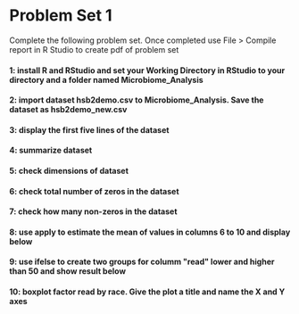 # Problem Set 1
Complete the following problem set. Once completed use File > Compile report in R Studio to create pdf of problem set

#### 1: install R and RStudio and set your Working Directory in RStudio to your directory and a folder named Microbiome_Analysis

#### 2: import dataset hsb2demo.csv to Microbiome_Analysis. Save the dataset as hsb2demo_new.csv

#### 3: display the first five lines of the dataset 

#### 4: summarize dataset



#### 5: check dimensions of dataset



#### 6: check total number of zeros in the dataset



#### 7: check how many non-zeros in the dataset



#### 8: use apply to estimate the mean of values in columns 6 to 10 and display below



#### 9: use ifelse to create two groups for columm "read" lower and higher than 50 and show result below



#### 10: boxplot factor read by race. Give the plot a title and name the X and Y axes
